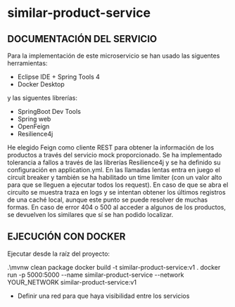 # similar-product-service

DOCUMENTACIÓN DEL SERVICIO
--------------------------

Para la implementación de este microservicio se han usado las siguentes herramientas:

- Eclipse IDE + Spring Tools 4
- Docker Desktop

y las siguentes librerías:

- SpringBoot Dev Tools
- Spring web
- OpenFeign
- Resilience4j

He elegido Feign como cliente REST para obtener la información de los productos a través del servicio mock proporcionado.
Se ha implementado tolerancia a fallos a través de las librerías Resilience4j y se ha definido su configuración
en application.yml. En las llamadas lentas entra en juego el circuit breaker y también se ha habilitado un time limiter
(con un valor alto para que se lleguen a ejecutar todos los request). En caso de que se abra el circuito se muestra traza
en logs y se intentan obtener los últimos registros de una caché local, aunque este punto se puede resolver de muchas formas.
En caso de error 404 o 500 al acceder a algunos de los productos, se devuelven los similares que sí se han podido localizar.


EJECUCIÓN CON DOCKER
--------------------

Ejecutar desde la raíz del proyecto:

.\mvnw clean package
docker build -t similar-product-service:v1 .
docker run -p 5000:5000 --name similar-product-service --network YOUR_NETWORK similar-product-service:v1

* Definir una red para que haya visibilidad entre los servicios
